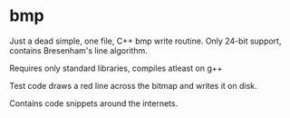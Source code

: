 # bmp
Just a dead simple, one file, C++ bmp write routine. Only 24-bit support, contains Bresenham's line algorithm.

Requires only standard libraries, compiles atleast on g++ 

Test code draws a red line across the bitmap and writes it on disk.

Contains code snippets around the internets. 
